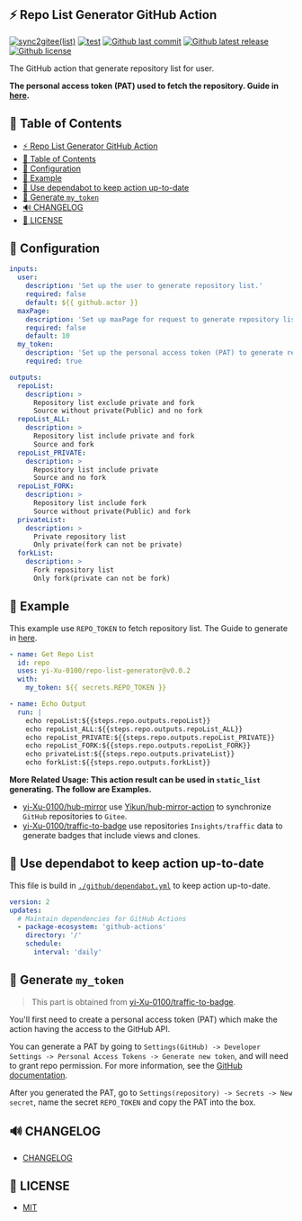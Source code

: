 ## ⚡️ Repo List Generator GitHub Action

[![sync2gitee(list)](<https://github.com/yi-Xu-0100/hub-mirror/workflows/sync2gitee(list)/badge.svg>)](https://github.com/yi-Xu-0100/hub-mirror)
[![test](https://github.com/yi-Xu-0100/repo-list-generator/workflows/test/badge.svg)](https://github.com/yi-Xu-0100/repo-list-generator/actions?query=workflow%3Atest)
[![Github last commit](https://img.shields.io/github/last-commit/yi-Xu-0100/repo-list-generator)](https://github.com/yi-Xu-0100/repo-list-generator)
[![Github latest release](https://img.shields.io/github/v/release/yi-Xu-0100/repo-list-generator)](https://github.com/yi-Xu-0100/repo-list-generator/releases)
[![Github license](https://img.shields.io/github/license/yi-Xu-0100/repo-list-generator)](./LICENSE)

The GitHub action that generate repository list for user.

**The personal access token (PAT) used to fetch the repository. Guide in [here](#-generate-my_token).**

## 🎨 Table of Contents

- [⚡️ Repo List Generator GitHub Action](#️-repo-list-generator-github-action)
- [🎨 Table of Contents](#-table-of-contents)
- [🚀 Configuration](#-configuration)
- [📝 Example](#-example)
- [📝 Use dependabot to keep action up-to-date](#-use-dependabot-to-keep-action-up-to-date)
- [🙈 Generate `my_token`](#-generate-my_token)
- [🔊 CHANGELOG](#-changelog)
- [📄 LICENSE](#-license)

## 🚀 Configuration

```yml
inputs:
  user:
    description: 'Set up the user to generate repository list.'
    required: false
    default: ${{ github.actor }}
  maxPage:
    description: 'Set up maxPage for request to generate repository list.(default 100 repository per page.)'
    required: false
    default: 10
  my_token:
    description: 'Set up the personal access token (PAT) to generate repository list for user.'
    required: true

outputs:
  repoList:
    description: >
      Repository list exclude private and fork
      Source without private(Public) and no fork
  repoList_ALL:
    description: >
      Repository list include private and fork
      Source and fork
  repoList_PRIVATE:
    description: >
      Repository list include private
      Source and no fork
  repoList_FORK:
    description: >
      Repository list include fork
      Source without private(Public) and fork
  privateList:
    description: >
      Private repository list
      Only private(fork can not be private)
  forkList:
    description: >
      Fork repository list
      Only fork(private can not be fork)
```

## 📝 Example

This example use `REPO_TOKEN` to fetch repository list. The Guide to generate in [here](#-generate-my_token).

```yml
- name: Get Repo List
  id: repo
  uses: yi-Xu-0100/repo-list-generator@v0.0.2
  with:
    my_token: ${{ secrets.REPO_TOKEN }}

- name: Echo Output
  run: |
    echo repoList:${{steps.repo.outputs.repoList}}
    echo repoList_ALL:${{steps.repo.outputs.repoList_ALL}}
    echo repoList_PRIVATE:${{steps.repo.outputs.repoList_PRIVATE}}
    echo repoList_FORK:${{steps.repo.outputs.repoList_FORK}}
    echo privateList:${{steps.repo.outputs.privateList}}
    echo forkList:${{steps.repo.outputs.forkList}}
```

**More Related Usage: This action result can be used in `static_list` generating. The follow are Examples.**

- [yi-Xu-0100/hub-mirror](https://github.com/yi-Xu-0100/hub-mirror) use [Yikun/hub-mirror-action](https://github.com/Yikun/hub-mirror-action) to synchronize `GitHub` repositories to `Gitee`.
- [yi-Xu-0100/traffic-to-badge](https://github.com/yi-Xu-0100/traffic-to-badge) use repositories `Insights/traffic` data to generate badges that include views and clones.

## 📝 Use dependabot to keep action up-to-date

This file is build in [`./github/dependabot.yml`](./.github/dependabot.yml) to keep action up-to-date.

```yaml
version: 2
updates:
  # Maintain dependencies for GitHub Actions
  - package-ecosystem: 'github-actions'
    directory: '/'
    schedule:
      interval: 'daily'
```

## 🙈 Generate `my_token`

> This part is obtained from [yi-Xu-0100/traffic-to-badge](https://github.com/yi-Xu-0100/traffic-to-badge#-generate-my_token).

You'll first need to create a personal access token (PAT) which make the action having the access to the GitHub API.

You can generate a PAT by going to `Settings(GitHub) -> Developer Settings -> Personal Access Tokens -> Generate new token`, and will need to grant repo permission. For more information, see the [GitHub documentation](https://docs.github.com/en/github/authenticating-to-github/creating-a-personal-access-token).

After you generated the PAT, go to `Settings(repository) -> Secrets -> New secret`, name the secret `REPO_TOKEN` and copy the PAT into the box.

## 🔊 CHANGELOG

- [CHANGELOG](./CHANGELOG.md)

## 📄 LICENSE

- [MIT](./LICENSE)
